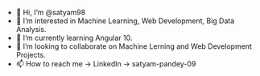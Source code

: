 - 👋 Hi, I’m @satyam98
- 👀 I’m interested in Machine Learning, Web Development, Big Data Analysis.
- 🌱 I’m currently learning Angular 10.
- 💞️ I’m looking to collaborate on Machine Lerning and Web Development Projects.
- 📫 How to reach me -> LinkedIn -> satyam-pandey-09
